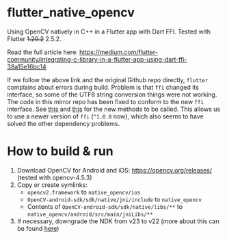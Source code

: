 # flutter_native_opencv
Using OpenCV natively in C++ in a Flutter app with Dart FFI. Tested with Flutter ~~1.20.2~~ 2.5.2.

Read the full article here: https://medium.com/flutter-community/integrating-c-library-in-a-flutter-app-using-dart-ffi-38a15e16bc14

If we follow the above link and the original Github repo directly, `flutter` complains about errors during build.
Problem is that `ffi` changed its interface, so some of the UTF8 string conversion things were not working. The code in this mirror repo has been fixed to conform to the new `ffi` interface. See [this](https://stackoverflow.com/questions/68107170/ffi-utf8-fromutf8-error-while-implementing-opencv-c-flutter-app-on-ios) and [this](https://github.com/dart-lang/ffi/issues/89) for the new methods to be called. This allows us to use a newer version of `ffi` (`^1.0.0` now), which also seems to have solved the other dependency problems.

# How to build & run
1. Download OpenCV for Android and iOS: https://opencv.org/releases/ (tested with opencv-4.5.3)
2. Copy or create symlinks:
   - `opencv2.framework` to `native_opencv/ios`
   - `OpenCV-android-sdk/sdk/native/jni/include` to `native_opencv`
   - Contents of `OpenCV-android-sdk/sdk/native/libs/**` to `native_opencv/android/src/main/jniLibs/**`
3. If necessary, downgrade the NDK from v23 to v22 (more about this can be found [here](https://stackoverflow.com/questions/66922162/no-toolchains-found-in-the-ndk-toolchains-folder-for-abi-with-prefix-arm-linux))
